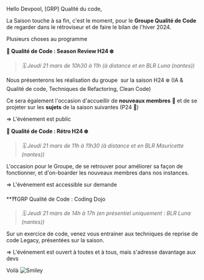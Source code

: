 Hello Devpool, [GRP] Qualité du code,

La Saison touche à sa fin, c'est le moment, pour le **Groupe Qualité de Code** de regarder dans le rétroviseur et de faire le bilan de l'hiver 2024.

Plusieurs choses au programme

**🧼 Qualité de Code : Season Review H24 ❄️**

> _🗓️ Jeudi 21 mars de 10h30 à 11h (à distance et en BLR Luna (nantes))_

Nous présenterons les réalisation du groupe  sur la saison H24 ❄️ (IA & Qualité de code, Techniques de Refactoring, Clean Code)

Ce sera également l'occasion d'accueillir de **nouveaux membres** 👥 et de se projeter sur les **sujets** de la saison suivantes (P24 🌱)

=> L'événement est public

**🧼 Qualité de Code : Rétro H24 ❄️**

> _🗓️ Jeudi 21 mars de 11h à 11h30 (à distance et en BLR Mauricette (nantes))_

L'occasion pour le Groupe, de se retrouver pour améliorer sa façon de fonctionner, et d'on-boarder les nouveaux membres dans nos instances.

=> L'événement est accessible sur demande

  
**⛩️GRP Qualité de Code : Coding Dojo 

> _🗓️ Jeudi 21 mars de 14h à 17h (en présentiel uniquement : BLR Luna (nantes))_

Sur un exercice de code, venez vous entrainer aux techniques de reprise de code Legacy, présentées sur la saison.

=> L'événement est ouvert à toutes et à tous, mais s'adresse davantage aux devs

Voilà ![Smiley](https://statics.teams.cdn.office.net/evergreen-assets/personal-expressions/v2/assets/emoticons/smile/default/20_f.png)